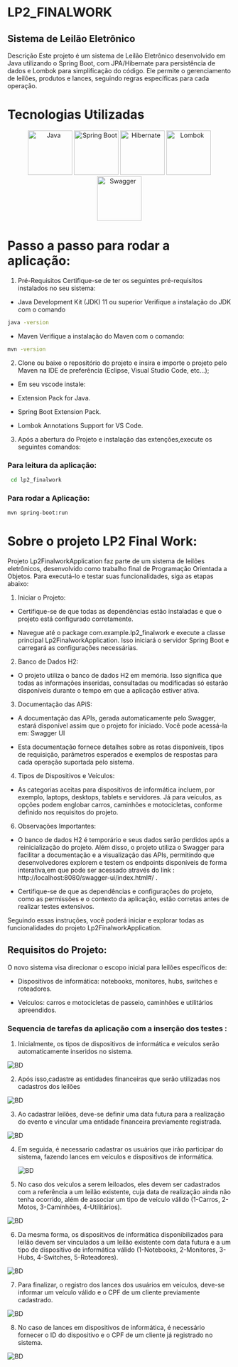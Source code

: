 # LP2_FINALWORK

## Sistema de Leilão Eletrônico

Descrição
Este projeto é um sistema de Leilão Eletrônico desenvolvido em Java utilizando o Spring Boot, com JPA/Hibernate para persistência de dados e Lombok para simplificação do código. Ele permite o gerenciamento de leilões, produtos e lances, seguindo regras específicas para cada operação.

 # Tecnologias Utilizadas

 <p align="center">
  <img src="https://raw.githubusercontent.com/devicons/devicon/master/icons/java/java-original-wordmark.svg" alt="Java" width="100" height="100"/>
  <img src="https://raw.githubusercontent.com/devicons/devicon/master/icons/spring/spring-original-wordmark.svg" alt="Spring Boot" width="100" height="100"/>
  <img src="https://raw.githubusercontent.com/devicons/devicon/master/icons/hibernate/hibernate-plain-wordmark.svg" alt="Hibernate" width="100" height="100"/>
 <img src="https://github.com/orlando12577/LP2_FINALWORK/raw/main/Arquivos/lombok.png" alt="Lombok" width="100" height="100"/>
  <img src="https://raw.githubusercontent.com/swagger-api/swagger-ui/master/dist/favicon-32x32.png" alt="Swagger" width="100" height="100"/>
</p>

 # Passo a passo para rodar a aplicação: 




1. Pré-Requisitos
Certifique-se de ter os seguintes pré-requisitos instalados no seu sistema:

- Java Development Kit (JDK) 11 ou superior
Verifique a instalação do JDK com o comando


```bash
java -version
```


- Maven
Verifique a instalação do Maven com o comando:

```bash
mvn -version
```

2) Clone ou baixe o repositório do projeto e insira e importe o projeto pelo Maven na IDE de preferência (Eclipse, Visual Studio Code, etc...);

- Em seu vscode instale:

- Extension Pack for Java.
- Spring Boot Extension Pack.
- Lombok Annotations Support for VS Code.

3) Após a abertura do Projeto e instalação das extenções,execute os seguintes comandos:

  ### Para leitura da aplicação:
   
```bash
 cd lp2_finalwork
```

   ### Para rodar a Aplicação:

```bash
mvn spring-boot:run
```

# Sobre o projeto LP2 Final Work: 

Projeto Lp2FinalworkApplication faz parte de um sistema de leilões eletrônicos, desenvolvido como trabalho final de Programação Orientada a Objetos. Para executá-lo e testar suas funcionalidades, siga as etapas abaixo:

1) Iniciar o Projeto:

- Certifique-se de que todas as dependências estão instaladas e que o projeto está configurado corretamente.
  
- Navegue até o package com.example.lp2_finalwork e execute a classe principal Lp2FinalworkApplication. Isso iniciará o servidor Spring Boot e carregará as configurações necessárias.

2) Banco de Dados H2:

- O projeto utiliza o banco de dados H2 em memória. Isso significa que todas as informações inseridas, consultadas ou modificadas só estarão disponíveis durante o tempo em que a aplicação estiver ativa.

3) Documentação das APiS:

- A documentação das APIs, gerada automaticamente pelo Swagger, estará disponível assim que o projeto for iniciado. Você pode acessá-la em: Swagger UI 

- Esta documentação fornece detalhes sobre as rotas disponíveis, tipos de requisição, parâmetros esperados e exemplos de respostas para cada operação suportada pelo sistema.

4) Tipos de Dispositivos e Veículos:

- As categorias aceitas para dispositivos de informática incluem, por exemplo, laptops, desktops, tablets e servidores. Já para veículos, as opções podem englobar carros, caminhões e motocicletas, conforme definido nos requisitos do projeto.

6) Observações Importantes:

- O banco de dados H2 é temporário e seus dados serão perdidos após a reinicialização do projeto. Além disso, o projeto utiliza o Swagger para facilitar a documentação e a visualização das APIs, permitindo que desenvolvedores explorem e testem os endpoints disponíveis de forma interativa,em que pode ser acessado através do link : http://localhost:8080/swagger-ui/index.html#/ .

- Certifique-se de que as dependências e configurações do projeto, como as permissões e o contexto da aplicação, estão corretas antes de realizar testes extensivos.

Seguindo essas instruções, você poderá iniciar e explorar todas as funcionalidades do projeto Lp2FinalworkApplication. 


## Requisitos do Projeto: 


O novo sistema visa direcionar o escopo inicial para leilões específicos de:

- Dispositivos de informática: notebooks, monitores, hubs, switches e roteadores.

- Veículos: carros e motocicletas de passeio, caminhões e utilitários apreendidos.




### Sequencia de tarefas da aplicação com a inserção dos testes : 

1) Inicialmente, os tipos de dispositivos de informática e veículos serão automaticamente inseridos no sistema.

 <img src="https://github.com/orlando12577/LP2_FINALWORK/raw/main/Arquivos/BD.jpeg" alt="BD" />


 2) Após isso,cadastre as entidades financeiras que serão utilizadas nos cadastros dos leilões

 <img src="https://github.com/orlando12577/LP2_FINALWORK/raw/main/Arquivos/Entidade_financeira.jpeg" alt="BD" />

3) Ao cadastrar leilões, deve-se definir uma data futura para a realização do evento e vincular uma entidade financeira previamente registrada.

 <img src="https://github.com/orlando12577/LP2_FINALWORK/raw/main/Arquivos/Leilao.jpeg" alt="BD" />

4) Em seguida, é necessario cadastrar os usuários que irão participar do sistema, fazendo lances em veículos e dispositivos de informática.

   <img src="https://github.com/orlando12577/LP2_FINALWORK/raw/main/Arquivos/usuario.jpeg" alt="BD" />


5) No caso dos veículos a serem leiloados, eles devem ser cadastrados com a referência a um leilão existente, cuja data de realização ainda não tenha ocorrido, além de associar um tipo de veículo válido (1-Carros, 2-Motos, 3-Caminhões, 4-Utilitários).

 <img src="https://github.com/orlando12577/LP2_FINALWORK/raw/main/Arquivos/Veiculos.jpeg" alt="BD" />

6) Da mesma forma, os dispositivos de informática disponibilizados para leilão devem ser vinculados a um leilão existente com data futura e a um tipo de dispositivo de informática válido (1-Notebooks, 2-Monitores, 3-Hubs, 4-Switches, 5-Roteadores).

 <img src="https://github.com/orlando12577/LP2_FINALWORK/raw/main/Arquivos/dispositivo_informatia.jpeg" alt="BD" />

7) Para finalizar, o registro dos lances dos usuários em veículos, deve-se informar um veículo válido e o CPF de um cliente previamente cadastrado.

<img src="https://github.com/orlando12577/LP2_FINALWORK/raw/main/Arquivos/lei_vei.jpeg" alt="BD" />

8) No caso de lances em dispositivos de informática, é necessário fornecer o ID do dispositivo e o CPF de um cliente já registrado no sistema.

 <img src="https://github.com/orlando12577/LP2_FINALWORK/raw/main/Arquivos/lei_dis.jpeg" alt="BD" />  



